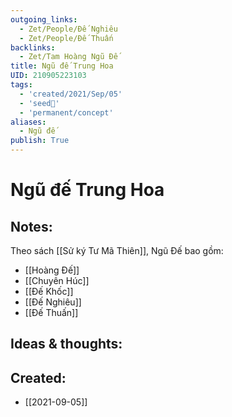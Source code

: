 ```yaml
---
outgoing_links:
  - Zet/People/Đế Nghiêu
  - Zet/People/Đế Thuấn
backlinks:
  - Zet/Tam Hoàng Ngũ Đế
title: Ngũ đế Trung Hoa
UID: 210905223103
tags:
  - 'created/2021/Sep/05'
  - 'seed🥜'
  - 'permanent/concept'
aliases:
  - Ngũ đế
publish: True
---
```

# Ngũ đế Trung Hoa

## Notes:
Theo sách [[Sử ký Tư Mã Thiên]], Ngũ Đế bao gồm:

- [[Hoàng Đế]]
- [[Chuyên Húc]]
- [[Đế Khốc]]
- [[Đế Nghiêu]]
- [[Đế Thuấn]]

## Ideas & thoughts:

## Created:
- [[2021-09-05]]
